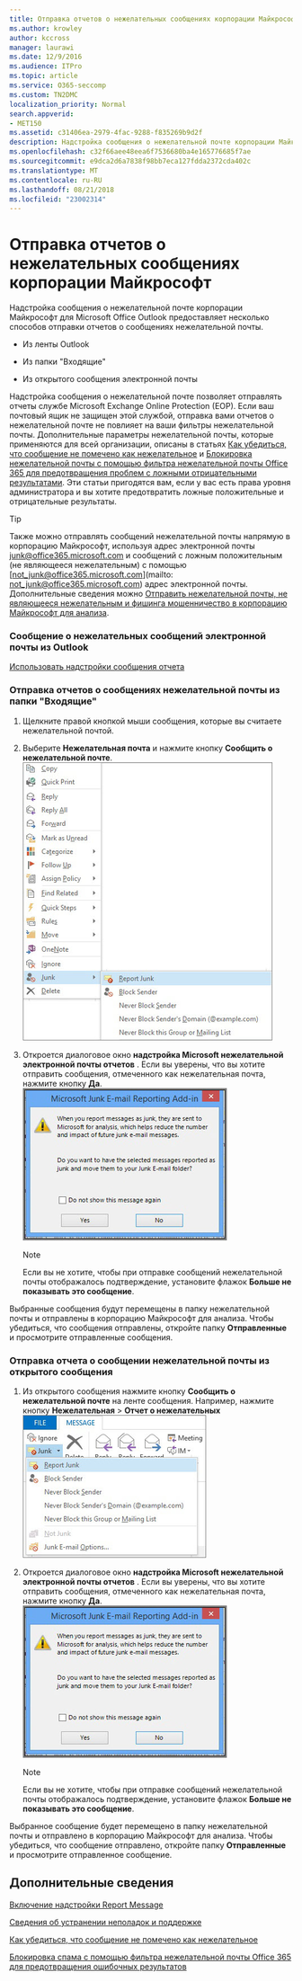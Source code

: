 ```yaml
---
title: Отправка отчетов о нежелательных сообщениях корпорации Майкрософт
ms.author: krowley
author: kccross
manager: laurawi
ms.date: 12/9/2016
ms.audience: ITPro
ms.topic: article
ms.service: O365-seccomp
ms.custom: TN2DMC
localization_priority: Normal
search.appverid:
- MET150
ms.assetid: c31406ea-2979-4fac-9288-f835269b9d2f
description: Надстройка сообщения о нежелательной почте корпорации Майкрософт для Microsoft Office Outlook предоставляет несколько способов отправки отчетов о сообщениях нежелательной почты.
ms.openlocfilehash: c32f66aee48eea6f7536680ba4e165776685f7ae
ms.sourcegitcommit: e9dca2d6a7838f98bb7eca127fdda2372cda402c
ms.translationtype: MT
ms.contentlocale: ru-RU
ms.lasthandoff: 08/21/2018
ms.locfileid: "23002314"
---
```

# <a name="report-junk-email-messages-to-microsoft"></a>Отправка отчетов о нежелательных сообщениях корпорации Майкрософт

Надстройка сообщения о нежелательной почте корпорации Майкрософт для Microsoft Office Outlook предоставляет несколько способов отправки отчетов о сообщениях нежелательной почты.
  
- Из ленты Outlook
    
- Из папки "Входящие"
    
- Из открытого сообщения электронной почты
    
Надстройка сообщения о нежелательной почте позволяет отправлять отчеты службе Microsoft Exchange Online Protection (EOP). Если ваш почтовый ящик не защищен этой службой, отправка вами отчетов о нежелательной почте не повлияет на ваши фильтры нежелательной почты. Дополнительные параметры нежелательной почты, которые применяются для всей организации, описаны в статьях [Как убедиться, что сообщение не помечено как нежелательное](https://go.microsoft.com/fwlink/p/?LinkId=534224) и [Блокировка нежелательной почты с помощью фильтра нежелательной почты Office 365 для предотвращения проблем с ложными отрицательными результатами](https://go.microsoft.com/fwlink/p/?LinkId=534225). Эти статьи пригодятся вам, если у вас есть права уровня администратора и вы хотите предотвратить ложные положительные и отрицательные результаты.
  
> [!TIP]
> Также можно отправлять сообщений нежелательной почты напрямую в корпорацию Майкрософт, используя адрес электронной почты [junk@office365.microsoft.com](mailto:junk@office365.microsoft.com) и сообщений с ложным положительным (не являющееся нежелательным) с помощью [not_junk@office365.microsoft.com](mailto: not_junk@office365.microsoft.com) адрес электронной почты. Дополнительные сведения можно [Отправить нежелательной почты, не являющееся нежелательным и фишинга мошенничество в корпорацию Майкрософт для анализа](submit-spam-non-spam-and-phishing-scam-messages-to-microsoft-for-analysis.md). 
  
### <a name="to-report-junk-email-messages-from-outlook"></a>Сообщение о нежелательных сообщений электронной почты из Outlook

[Использовать надстройки сообщения отчета](https://support.office.com/article/b5caa9f1-cdf3-4443-af8c-ff724ea719d2) 
  
### <a name="to-report-junk-email-messages-from-your-inbox"></a>Отправка отчетов о сообщениях нежелательной почты из папки "Входящие"

1. Щелкните правой кнопкой мыши сообщения, которые вы считаете нежелательной почтой.
    
2. Выберите **Нежелательная почта** и нажмите кнопку **Сообщить о нежелательной почте**.  ![Отправка отчетов о нежелательных сообщениях из папки "Входящие"](media/EOP-Outlook-Junk-Reporting-Tool-3.jpg)
  
3. Откроется диалоговое окно **надстройка Microsoft нежелательной электронной почты отчетов** . Если вы уверены, что вы хотите отправить сообщения, отмеченного как нежелательная почта, нажмите кнопку **Да**.  ![Подтверждение нежелательной почтой](media/EOP-Outlook-Junk-Reporting-Tool-2.jpg)
  
    > [!NOTE]
    > Если вы не хотите, чтобы при отправке сообщений нежелательной почты отображалось подтверждение, установите флажок **Больше не показывать это сообщение**. 
  
Выбранные сообщения будут перемещены в папку нежелательной почты и отправлены в корпорацию Майкрософт для анализа. Чтобы убедиться, что сообщения отправлены, откройте папку **Отправленные** и просмотрите отправленные сообщения. 
  
### <a name="to-report-a-junk-email-message-from-within-an-opened-message"></a>Отправка отчета о сообщении нежелательной почты из открытого сообщения

1. Из открытого сообщения нажмите кнопку **Сообщить о нежелательной почте** на ленте сообщения. Например, нажмите кнопку **Нежелательная** \> **Отчет о нежелательных** ![сообщить о нежелательной почты из в сообщении](media/EOP-Outlook-Junk-Reporting-Tool-4.jpg)
  
2. Откроется диалоговое окно **надстройка Microsoft нежелательной электронной почты отчетов** . Если вы уверены, что вы хотите отправить сообщения, отмеченного как нежелательная почта, нажмите кнопку **Да**.  ![Подтверждение нежелательной почтой](media/EOP-Outlook-Junk-Reporting-Tool-2.jpg)
  
    > [!NOTE]
    > Если вы не хотите, чтобы при отправке сообщений нежелательной почты отображалось подтверждение, установите флажок **Больше не показывать это сообщение**. 
  
Выбранное сообщение будет перемещено в папку нежелательной почты и отправлено в корпорацию Майкрософт для анализа. Чтобы убедиться, что сообщение отправлено, откройте папку **Отправленные** и просмотрите отправленное сообщение. 
  
## <a name="for-more-information"></a>Дополнительные сведения

[Включение надстройки Report Message](https://support.office.com/article/4250c4bc-6102-420b-9e0a-a95064837676)
  
[Сведения об устранении неполадок и поддержке](troubleshooting-and-support-information.md)
  
[Как убедиться, что сообщение не помечено как нежелательное](https://go.microsoft.com/fwlink/p/?LinkId=534224)
  
[Блокировка спама с помощью фильтра нежелательной почты Office 365 для предотвращения ошибочных результатов](https://go.microsoft.com/fwlink/p/?LinkId=534225)
  

